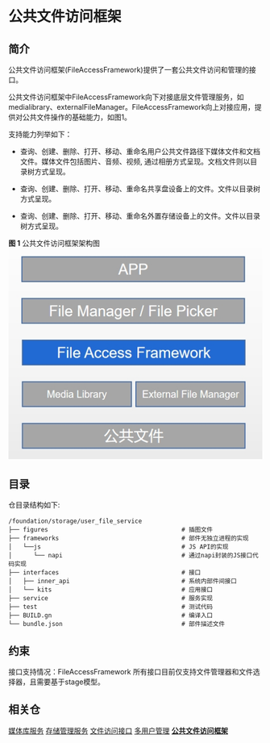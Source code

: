 # 公共文件访问框架

## 简介

公共文件访问框架(FileAccessFramework)提供了一套公共文件访问和管理的接口。

公共文件访问框架中FileAccessFramework向下对接底层文件管理服务，如medialibrary、externalFileManager。FileAccessFramework向上对接应用，提供对公共文件操作的基础能力，如图1。

支持能力列举如下：
- 查询、创建、删除、打开、移动、重命名用户公共文件路径下媒体文件和文档文件。媒体文件包括图片、音频、视频, 通过相册方式呈现。文档文件则以目录树方式呈现。

- 查询、创建、删除、打开、移动、重命名共享盘设备上的文件。文件以目录树方式呈现。

- 查询、创建、删除、打开、移动、重命名外置存储设备上的文件。文件以目录树方式呈现。

**图 1**  公共文件访问框架架构图
![](figures/file_access_framework.png "公共文件访问框架架构图")

## 目录

仓目录结构如下:
```
/foundation/storage/user_file_service
├── figures                                     # 插图文件
├── frameworks                                  # 部件无独立进程的实现
│   └──js                                       # JS API的实现
│      └── napi                                 # 通过napi封装的JS接口代码实现
├── interfaces                                  # 接口
│   ├── inner_api                               # 系统内部件间接口
│   └── kits                                    # 应用接口
├── service                                     # 服务实现
├── test                                        # 测试代码
├── BUILD.gn                                    # 编译入口
└── bundle.json                                 # 部件描述文件
```

## 约束
接口支持情况：FileAccessFramework 所有接口目前仅支持文件管理器和文件选择器，且需要基于stage模型。

## 相关仓
[媒体库服务](https://gitee.com/openharmony/multimedia_medialibrary_standard)
[存储管理服务](https://gitee.com/openharmony/filemanagement_storage_service)
[文件访问接口](https://gitee.com/openharmony/filemanagement_file_api)
[多用户管理](https://gitee.com/openharmony/account_os_account)
[**公共文件访问框架**](https://gitee.com/openharmony/filemanagement_user_file_service)





